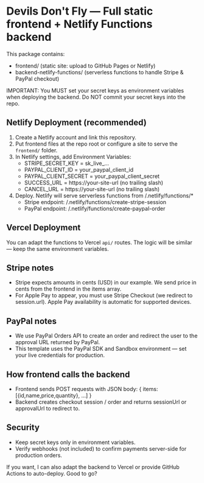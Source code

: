 Devils Don't Fly — Full static frontend + Netlify Functions backend
=================================================

This package contains:
- frontend/  (static site: upload to GitHub Pages or Netlify)
- backend-netlify-functions/ (serverless functions to handle Stripe & PayPal checkout)

IMPORTANT: You MUST set your secret keys as environment variables when deploying the backend.
Do NOT commit your secret keys into the repo.

Netlify Deployment (recommended)
--------------------------------
1. Create a Netlify account and link this repository.
2. Put frontend files at the repo root or configure a site to serve the `frontend/` folder.
3. In Netlify settings, add Environment Variables:
   - STRIPE_SECRET_KEY = sk_live_...
   - PAYPAL_CLIENT_ID = your_paypal_client_id
   - PAYPAL_CLIENT_SECRET = your_paypal_client_secret
   - SUCCESS_URL = https://your-site-url (no trailing slash)
   - CANCEL_URL = https://your-site-url (no trailing slash)
4. Deploy. Netlify will serve serverless functions from /.netlify/functions/*
   - Stripe endpoint: /.netlify/functions/create-stripe-session
   - PayPal endpoint: /.netlify/functions/create-paypal-order

Vercel Deployment
-----------------
You can adapt the functions to Vercel `api/` routes. The logic will be similar — keep the same environment variables.

Stripe notes
------------
- Stripe expects amounts in cents (USD) in our example. We send price in cents from the frontend in the items array.
- For Apple Pay to appear, you must use Stripe Checkout (we redirect to session.url). Apple Pay availability is automatic for supported devices.

PayPal notes
------------
- We use PayPal Orders API to create an order and redirect the user to the approval URL returned by PayPal.
- This template uses the PayPal SDK and Sandbox environment — set your live credentials for production.

How frontend calls the backend
-----------------------------
- Frontend sends POST requests with JSON body: { items: [{id,name,price,quantity}, ...] }
- Backend creates checkout session / order and returns sessionUrl or approvalUrl to redirect to.

Security
--------
- Keep secret keys only in environment variables.
- Verify webhooks (not included) to confirm payments server-side for production orders.

If you want, I can also adapt the backend to Vercel or provide GitHub Actions to auto-deploy. Good to go?